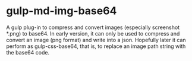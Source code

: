 # gulp-md-img-base64
A gulp plug-in to compress and convert images (especially screenshot *.png) to base64.
In early version, it can only be used to compress and convert an image (png format) and write into a json.
Hopefully later it can perform as gulp-css-base64, that is, to replace an image path string with the base64 code.
